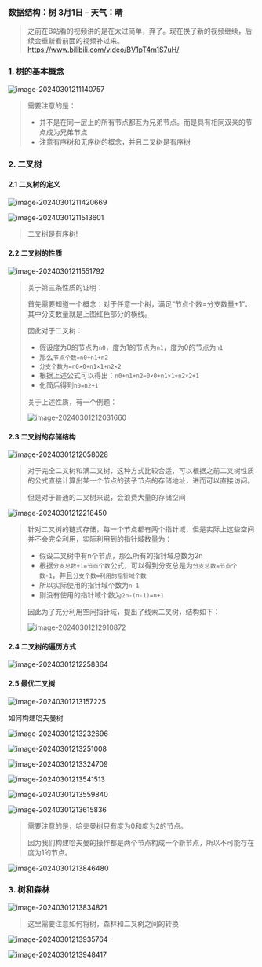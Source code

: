 ### 数据结构：树 3月1日 – 天气：晴

> 之前在B站看的视频讲的是在太过简单，弃了。现在换了新的视频继续，后续会重新看前面的视频补过来。https://www.bilibili.com/video/BV1pT4m1S7uH/

### 1. 树的基本概念

![image-20240301211140757](https://raw.githubusercontent.com/liyuxuan7762/MyImageOSS/master/md_images/image-20240301211140757.png)

> 需要注意的是：
>
> * 并不是在同一层上的所有节点都互为兄弟节点。而是具有相同双亲的节点成为兄弟节点
> * 注意有序树和无序树的概念，并且二叉树是有序树

### 2. 二叉树

#### 2.1 二叉树的定义

![image-20240301211420669](https://raw.githubusercontent.com/liyuxuan7762/MyImageOSS/master/md_images/image-20240301211420669.png)

![image-20240301211513601](https://raw.githubusercontent.com/liyuxuan7762/MyImageOSS/master/md_images/image-20240301211513601.png)

> 二叉树是有序树!

#### 2.2 二叉树的性质

![image-20240301211551792](https://raw.githubusercontent.com/liyuxuan7762/MyImageOSS/master/md_images/image-20240301211551792.png)

> 关于第三条性质的证明：
>
> 首先需要知道一个概念：对于任意一个树，满足“节点个数=分支数量+1”。其中分支数量就是上图红色部分的横线。
>
> 因此对于二叉树：
>
> * 假设度为0的节点为`n0`，度为1的节点为`n1`，度为0的节点为`n1`
> * 那么`节点个数=n0+n1+n2`
> * `分支个数为=n0×0+n1×1+n2×2`
> * 根据上述公式可以得出：`n0+n1+n2=0×0+n1×1+n2×2+1`
> * 化简后得到`n0=n2+1`
>
> 关于上述性质，有一个例题：
>
> ![image-20240301212031660](https://raw.githubusercontent.com/liyuxuan7762/MyImageOSS/master/md_images/image-20240301212031660.png)

#### 2.3 二叉树的存储结构

![image-20240301212058028](https://raw.githubusercontent.com/liyuxuan7762/MyImageOSS/master/md_images/image-20240301212058028.png)

> 对于完全二叉树和满二叉树，这种方式比较合适，可以根据之前二叉树性质的公式直接计算出某一个节点的孩子节点的存储地址，进而可以直接访问。
>
> 但是对于普通的二叉树来说，会浪费大量的存储空间

![image-20240301212218450](https://raw.githubusercontent.com/liyuxuan7762/MyImageOSS/master/md_images/image-20240301212218450.png)

> 针对二叉树的链式存储，每一个节点都有两个指针域，但是实际上这些空间并不会完全利用，实际利用到的指针域数量为：
>
> * 假设二叉树中有n个节点，那么所有的指针域总数为2n
> * 根据`分支总数+1=节点个数`公式，可以得到分支总是为`分支总数=节点个数-1`，并且`分支个数=利用的指针域个数`
> * 所以实际使用的指针域个数为`n-1`
> * 则没有使用的指针域个数为`2n-(n-1)=n+1`
>
> 因此为了充分利用空闲指针域，提出了线索二叉树，结构如下：
>
> ![image-20240301212910872](https://raw.githubusercontent.com/liyuxuan7762/MyImageOSS/master/md_images/image-20240301212910872.png)

#### 2.4 二叉树的遍历方式

![image-20240301212258364](https://raw.githubusercontent.com/liyuxuan7762/MyImageOSS/master/md_images/image-20240301212258364.png)

#### 2.5 最优二叉树

![image-20240301213157225](https://raw.githubusercontent.com/liyuxuan7762/MyImageOSS/master/md_images/image-20240301213157225.png)

如何构建哈夫曼树

![image-20240301213232696](https://raw.githubusercontent.com/liyuxuan7762/MyImageOSS/master/md_images/image-20240301213232696.png)

![image-20240301213251008](https://raw.githubusercontent.com/liyuxuan7762/MyImageOSS/master/md_images/image-20240301213251008.png)

![image-20240301213324709](https://raw.githubusercontent.com/liyuxuan7762/MyImageOSS/master/md_images/image-20240301213324709.png)

![image-20240301213541513](https://raw.githubusercontent.com/liyuxuan7762/MyImageOSS/master/md_images/image-20240301213541513.png)

![image-20240301213559840](https://raw.githubusercontent.com/liyuxuan7762/MyImageOSS/master/md_images/image-20240301213559840.png)

![image-20240301213615836](https://raw.githubusercontent.com/liyuxuan7762/MyImageOSS/master/md_images/image-20240301213615836.png)

> 需要注意的是，哈夫曼树只有度为0和度为2的节点。
>
> 因为我们构建哈夫曼的操作都是两个节点构成一个新节点，所以不可能存在度为1的节点。

![image-20240301213846480](https://raw.githubusercontent.com/liyuxuan7762/MyImageOSS/master/md_images/image-20240301213846480.png)

### 3. 树和森林

![image-20240301213834821](https://raw.githubusercontent.com/liyuxuan7762/MyImageOSS/master/md_images/image-20240301213834821.png)

> 这里需要注意如何将树，森林和二叉树之间的转换

![image-20240301213935764](https://raw.githubusercontent.com/liyuxuan7762/MyImageOSS/master/md_images/image-20240301213935764.png)

![image-20240301213948417](https://raw.githubusercontent.com/liyuxuan7762/MyImageOSS/master/md_images/image-20240301213948417.png)